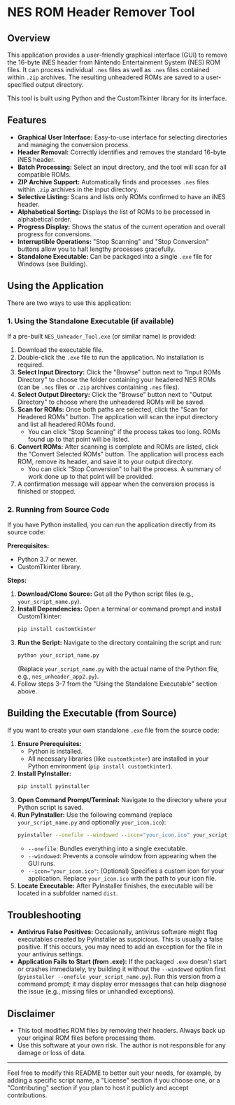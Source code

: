 # NES ROM Header Remover Tool

## Overview

This application provides a user-friendly graphical interface (GUI) to remove the 16-byte iNES header from Nintendo Entertainment System (NES) ROM files. It can process individual `.nes` files as well as `.nes` files contained within `.zip` archives. The resulting unheadered ROMs are saved to a user-specified output directory.

This tool is built using Python and the CustomTkinter library for its interface.

## Features

* **Graphical User Interface:** Easy-to-use interface for selecting directories and managing the conversion process.
* **Header Removal:** Correctly identifies and removes the standard 16-byte iNES header.
* **Batch Processing:** Select an input directory, and the tool will scan for all compatible ROMs.
* **ZIP Archive Support:** Automatically finds and processes `.nes` files within `.zip` archives in the input directory.
* **Selective Listing:** Scans and lists only ROMs confirmed to have an iNES header.
* **Alphabetical Sorting:** Displays the list of ROMs to be processed in alphabetical order.
* **Progress Display:** Shows the status of the current operation and overall progress for conversions.
* **Interruptible Operations:** "Stop Scanning" and "Stop Conversion" buttons allow you to halt lengthy processes gracefully.
* **Standalone Executable:** Can be packaged into a single `.exe` file for Windows (see Building).

## Using the Application

There are two ways to use this application:

### 1. Using the Standalone Executable (if available)

If a pre-built `NES_Unheader_Tool.exe` (or similar name) is provided:

1.  Download the executable file.
2.  Double-click the `.exe` file to run the application. No installation is required.
3.  **Select Input Directory:** Click the "Browse" button next to "Input ROMs Directory" to choose the folder containing your headered NES ROMs (can be `.nes` files or `.zip` archives containing `.nes` files).
4.  **Select Output Directory:** Click the "Browse" button next to "Output Directory" to choose where the unheadered ROMs will be saved.
5.  **Scan for ROMs:** Once both paths are selected, click the "Scan for Headered ROMs" button. The application will scan the input directory and list all headered ROMs found.
    * You can click "Stop Scanning" if the process takes too long. ROMs found up to that point will be listed.
6.  **Convert ROMs:** After scanning is complete and ROMs are listed, click the "Convert Selected ROMs" button. The application will process each ROM, remove its header, and save it to your output directory.
    * You can click "Stop Conversion" to halt the process. A summary of work done up to that point will be provided.
7.  A confirmation message will appear when the conversion process is finished or stopped.

### 2. Running from Source Code

If you have Python installed, you can run the application directly from its source code:

**Prerequisites:**

* Python 3.7 or newer.
* CustomTkinter library.

**Steps:**

1.  **Download/Clone Source:** Get all the Python script files (e.g., `your_script_name.py`).
2.  **Install Dependencies:** Open a terminal or command prompt and install CustomTkinter:
    ```bash
    pip install customtkinter
    ```
3.  **Run the Script:** Navigate to the directory containing the script and run:
    ```bash
    python your_script_name.py
    ```
    (Replace `your_script_name.py` with the actual name of the Python file, e.g., `nes_unheader_app2.py`).
4.  Follow steps 3-7 from the "Using the Standalone Executable" section above.

## Building the Executable (from Source)

If you want to create your own standalone `.exe` file from the source code:

1.  **Ensure Prerequisites:**
    * Python is installed.
    * All necessary libraries (like `customtkinter`) are installed in your Python environment (`pip install customtkinter`).
2.  **Install PyInstaller:**
    ```bash
    pip install pyinstaller
    ```
3.  **Open Command Prompt/Terminal:** Navigate to the directory where your Python script is saved.
4.  **Run PyInstaller:** Use the following command (replace `your_script_name.py` and optionally `your_icon.ico`):
    ```bash
    pyinstaller --onefile --windowed --icon="your_icon.ico" your_script_name.py
    ```
    * `--onefile`: Bundles everything into a single executable.
    * `--windowed`: Prevents a console window from appearing when the GUI runs.
    * `--icon="your_icon.ico"`: (Optional) Specifies a custom icon for your application. Replace `your_icon.ico` with the path to your icon file.
5.  **Locate Executable:** After PyInstaller finishes, the executable will be located in a subfolder named `dist`.

## Troubleshooting

* **Antivirus False Positives:** Occasionally, antivirus software might flag executables created by PyInstaller as suspicious. This is usually a false positive. If this occurs, you may need to add an exception for the file in your antivirus settings.
* **Application Fails to Start (from .exe):** If the packaged `.exe` doesn't start or crashes immediately, try building it without the `--windowed` option first (`pyinstaller --onefile your_script_name.py`). Run this version from a command prompt; it may display error messages that can help diagnose the issue (e.g., missing files or unhandled exceptions).

## Disclaimer

* This tool modifies ROM files by removing their headers. Always back up your original ROM files before processing them.
* Use this software at your own risk. The author is not responsible for any damage or loss of data.

---

Feel free to modify this README to better suit your needs, for example, by adding a specific script name, a "License" section if you choose one, or a "Contributing" section if you plan to host it publicly and accept contributions.
